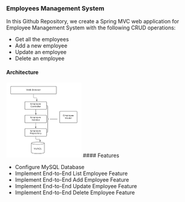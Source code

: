 ### Employees Management System

In this Github Repository, we create a Spring MVC web application for Employee Management System with the following CRUD operations:
- Get all the employees
- Add a new employee
- Update an employee
- Delete an employee

#### Architecture
<img src="diagram.png" alt="diagram" height="200" width="200"/>
#### Features 

- Configure MySQL Database
- Implement End-to-End List Employee Feature
- Implement End-to-End Add Employee Feature
- Implement End-to-End Update Employee Feature
- Implement End-to-End Delete Employee Feature
